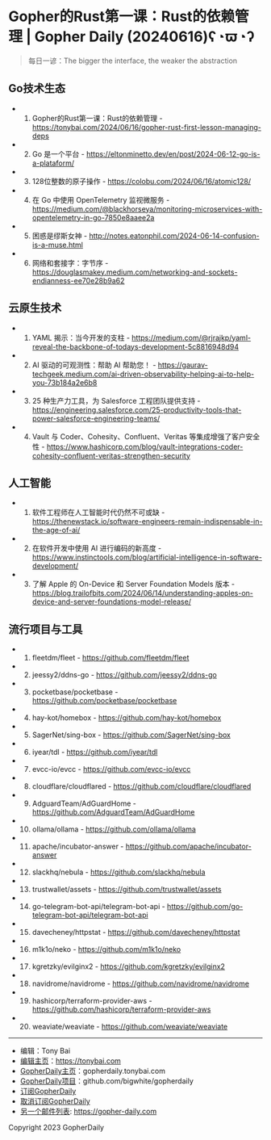 # Gopher的Rust第一课：Rust的依赖管理 | Gopher Daily (20240616)ʕ◔ϖ◔ʔ

>每日一谚：The bigger the interface, the weaker the abstraction

## Go技术生态


- 1. Gopher的Rust第一课：Rust的依赖管理 - https://tonybai.com/2024/06/16/gopher-rust-first-lesson-managing-deps

- 2. Go 是一个平台 - https://eltonminetto.dev/en/post/2024-06-12-go-is-a-plataform/

- 3. 128位整数的原子操作 - https://colobu.com/2024/06/16/atomic128/

- 4. 在 Go 中使用 OpenTelemetry 监视微服务 - https://medium.com/@blackhorseya/monitoring-microservices-with-opentelemetry-in-go-7850e8aaee2a

- 5. 困惑是缪斯女神 - http://notes.eatonphil.com/2024-06-14-confusion-is-a-muse.html

- 6. 网络和套接字：字节序 - https://douglasmakey.medium.com/networking-and-sockets-endianness-ee70e28b9a62


## 云原生技术


- 1. YAML 揭示：当今开发的支柱 - https://medium.com/@rjrajkp/yaml-reveal-the-backbone-of-todays-development-5c8816948d94

- 2. AI 驱动的可观测性：帮助 AI 帮助您！ - https://gaurav-techgeek.medium.com/ai-driven-observability-helping-ai-to-help-you-73b184a2e6b8

- 3. 25 种生产力工具，为 Salesforce 工程团队提供支持 - https://engineering.salesforce.com/25-productivity-tools-that-power-salesforce-engineering-teams/

- 4. Vault 与 Coder、Cohesity、Confluent、Veritas 等集成增强了客户安全性 - https://www.hashicorp.com/blog/vault-integrations-coder-cohesity-confluent-veritas-strengthen-security


## 人工智能


- 1. 软件工程师在人工智能时代仍然不可或缺 - https://thenewstack.io/software-engineers-remain-indispensable-in-the-age-of-ai/

- 2. 在软件开发中使用 AI 进行编码的新高度 - https://www.instinctools.com/blog/artificial-intelligence-in-software-development/

- 3. 了解 Apple 的 On-Device 和 Server Foundation Models 版本 - https://blog.trailofbits.com/2024/06/14/understanding-apples-on-device-and-server-foundations-model-release/


## 流行项目与工具


- 1. fleetdm/fleet - https://github.com/fleetdm/fleet

- 2. jeessy2/ddns-go - https://github.com/jeessy2/ddns-go

- 3. pocketbase/pocketbase - https://github.com/pocketbase/pocketbase

- 4. hay-kot/homebox - https://github.com/hay-kot/homebox

- 5. SagerNet/sing-box - https://github.com/SagerNet/sing-box

- 6. iyear/tdl - https://github.com/iyear/tdl

- 7. evcc-io/evcc - https://github.com/evcc-io/evcc

- 8. cloudflare/cloudflared - https://github.com/cloudflare/cloudflared

- 9. AdguardTeam/AdGuardHome - https://github.com/AdguardTeam/AdGuardHome

- 10. ollama/ollama - https://github.com/ollama/ollama

- 11. apache/incubator-answer - https://github.com/apache/incubator-answer

- 12. slackhq/nebula - https://github.com/slackhq/nebula

- 13. trustwallet/assets - https://github.com/trustwallet/assets

- 14. go-telegram-bot-api/telegram-bot-api - https://github.com/go-telegram-bot-api/telegram-bot-api

- 15. davecheney/httpstat - https://github.com/davecheney/httpstat

- 16. m1k1o/neko - https://github.com/m1k1o/neko

- 17. kgretzky/evilginx2 - https://github.com/kgretzky/evilginx2

- 18. navidrome/navidrome - https://github.com/navidrome/navidrome

- 19. hashicorp/terraform-provider-aws - https://github.com/hashicorp/terraform-provider-aws

- 20. weaviate/weaviate - https://github.com/weaviate/weaviate


----

- 编辑：Tony Bai
- [编辑主页](https://tonybai.com)：https://tonybai.com
- [GopherDaily主页](https://gopherdaily.tonybai.com)：gopherdaily.tonybai.com
- [GopherDaily项目](https://github.com/bigwhite/gopherdaily)：github.com/bigwhite/gopherdaily
- [订阅GopherDaily](https://gopherdaily.tonybai.com/subscribe)
- [取消订阅GopherDaily](https://gopherdaily.tonybai.com/unsubscribe)
- [另一个邮件列表](https://gopher-daily.com): https://gopher-daily.com

Copyright 2023 GopherDaily
